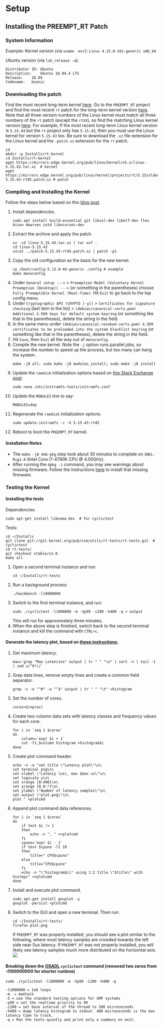 # Setup
## Installing the PREEMPT_RT Patch
### System Information
Example:
Kernel version (via `uname -msr`): `Linux 4.15.0-101-generic x86_64`

Ubuntu version (via `lsb_release -a`):
```
Distributor ID:	Ubuntu
Description:	Ubuntu 18.04.4 LTS
Release:	18.04
Codename:	bionic
```

### Downloading the patch
Find the most recent long-term kernel [here](https://kernel.org). Go to the `PREEMPT_RT` project and find the most recent `rt` patch for the long-term kernel version [here](https://mirrors.edge.kernel.org/pub/linux/kernel/projects/rt/). Note that all three version numbers of the Linux kernel must match all three numbers of the `rt` patch (except the `rtXX`), so find the matching Linux kernel version [here](https://mirrors.edge.kernel.org/pub/linux/kernel/). For example, If the most recent long-term Linux kernel version is `5.15.44` but the `rt` project only has `5.15.43`, then you must use the Linux kernel for version `5.15.43` too. Be sure to download the `.xz` file extension for the Linux kernel and the `.patch.xz` extension for the `rt` patch.
```
cd
mkdir -p Installs/rt-kernel
cd Installs/rt-kernel
wget https://mirrors.edge.kernel.org/pub/linux/kernel/v5.x/linux-5.15.43.tar.xz  # kernel
wget https://mirrors.edge.kernel.org/pub/linux/kernel/projects/rt/5.15/older/patch-5.15.43-rt45.patch.xz # patch
```

### Compiling and Installing the Kernel
Follow the steps below based on this [blog post](https://chenna.me/blog/2020/02/23/how-to-setup-preempt-rt-on-ubuntu-18-04/).

1. Install dependencies.
    ```
    sudo apt install build-essential git libssl-dev libelf-dev flex bison dwarves zstd libncurses-dev
    ```
1. Extract the archive and apply the patch.
    ```
    xz -cd linux-5.15.43.tar.xz | tar xvf -
    cd linux-5.15.43
    xzcat ../patch-5.15.43-rt45.patch.xz | patch -p1
    ```
1. Copy the old configuration as the basis for the new kernel.
    ```
    cp /boot/config-5.13.0-44-generic .config # example
    make menuconfig
    ```
1. Under `General setup --->` > `Preemption Model (Voluntary Kernel Preemption (Desktop)) --->` (or something in the parentheses) choose `Fully Preemptible Kernel (Real-Time)`. Hit `Exit` to go back to the top config menu.
1. Under `Cryptographic API (CRYPTO [-y])` > `Certificates for signature checking` (last item in the list) > `(debian/canonical-certs.pem) Additional X.509 keys for default system keyring` (or something like that in the parentheses), delete the string in the field.
1. In the same menu under `(debian/canonical-revoked-certs.pem) X.509 certificates to be preloaded into the system blacklist keyring` (or something like that in the parentheses), delete the string in the field.
1. Hit `Save`, then `Exit` all the way out of `menuconfig`.
1. Compile the new kernel. Note the `-j` option runs parallel jobs, so increase the number to speed up the process, but too many can hang the system.
    ```
    make -j8 all; sudo make -j8 modules_install; sudo make -j8 install
    ```
1. Update the `ramdisk` initialization options based on [this Stack Exchange post](https://unix.stackexchange.com/a/671382):
    ```
    sudo nano /etc/initramfs-tools/initramfs.conf
    ```
1. Update the `MODULES` line to say:
    ```
    MODULES=dep
    ```
1. Regenerate the `ramdisk` initialization options.
    ```
    sudo update-initramfs -c -k 5.15.43-rt45
    ```
1. Reboot to boot the `PREEMPT_RT` kernel.

#### Installation Notes
- The `make -j8 deb-pkg` step took about 30 minutes to complete on `SNEL-Rig1-A` (Intel Core i7-4790K CPU @ 4.00GHz).
- After running the `dpkg -i` command, you may see warnings about missing firmware. Follow the instructions [here](https://askubuntu.com/questions/832524/possible-missing-frmware-lib-firmware-i915) to install that missing firmware.

### Testing the Kernel
#### Installing the tests
Dependencies:
```
sudo apt-get install libnuma-dev  # for cyclictest
```
Tests:
```
cd ~/Installs
git clone git://git.kernel.org/pub/scm/utils/rt-tests/rt-tests.git  # cyclictest
cd rt-tests/
git checkout stable/v1.0
make all
```

1. Open a second terminal instance and run:
    ```
    cd ~/Installs/rt-tests
    ```
1. Run a background process:
    ```
    ./hackbench -l10000000
    ```
1. Switch to the first terminal instance, and run:
    ```
    sudo ./cyclictest -l1000000 -m -Sp99 -i200 -h400 -q > output
    ```
    This will run for approximately three minutes.
1. When the above step is finished, switch back to the second terminal instance and kill the command with `CTRL+c`.

#### Generate the latency plot, based on [these instructions](http://www.osadl.org/Create-a-latency-plot-from-cyclictest-hi.bash-script-for-latency-plot.0.html).
1. Get maximum latency.
    ```
    max=`grep "Max Latencies" output | tr " " "\n" | sort -n | tail -1 | sed s/^0*//`
    ```
1. Grep data lines, remove empty lines and create a common field separator.
    ```
    grep -v -e "^#" -e "^$" output | tr " " "\t" >histogram 
    ```
1. Set the number of cores.
    ```
    cores=$(nproc)
    ```
1. Create two-column data sets with latency classes and frequency values for each core.
    ```
    for i in `seq 1 $cores`
    do
        column=`expr $i + 1`
        cut -f1,$column histogram >histogram$i
    done
    ```
1. Create plot command header.
    ```
    echo -n -e "set title \"Latency plot\"\n\
    set terminal png\n\
    set xlabel \"Latency (us), max $max us\"\n\
    set logscale y\n\
    set xrange [0:400]\n\
    set yrange [0.8:*]\n\
    set ylabel \"Number of latency samples\"\n\
    set output \"plot.png\"\n\
    plot " >plotcmd
    ```
1. Append plot command data references.
    ```
    for i in `seq 1 $cores`
    do
        if test $i != 1
        then
            echo -n ", " >>plotcmd
        fi
        cpuno=`expr $i - 1`
        if test $cpuno -lt 10
        then
            title=" CPU$cpuno"
        else
            title="CPU$cpuno"
        fi
        echo -n "\"histogram$i\" using 1:2 title \"$title\" with histeps" >>plotcmd
    done
    ```
1. Install and execute plot command.
    ```
    sudo apt-get install gnuplot -y
    gnuplot -persist <plotcmd
    ```
1. Switch to the GUI and open a new terminal. Then run:
    ```
    cd ~/Installs/rt-tests/
    firefox plot.png
    ```
    If `PREEMPT_RT` was properly installed, you should see a plot similar to the following, where most latency samples are crowded towards the left side near 0us latency. If `PREEMPT_RT` was not properly installed, you will likely see latency samples much more distributed on the horizontal axis.
    ![](preempt_rt_example_latency_plot.png)

#### Breaking down the [OSADL](http://www.osadl.org) `cyclictest` command (removed two zeros from -l100000000 for shorter runtime)
```
sudo ./cyclictest -l1000000 -m -Sp99 -i200 -h400 -q
```
```
-l1000000 = 1e6 loops
-m  = memlock
-S = use the standard testing options for SMP systems
-p99 = set the realtime priority to 99
-i200 = set base interval of the thread to 200 microseconds
-h400 = dump latency histogram to stdout. 400 microseconds is the max latency time to track.
-q = Run the tests quietly and print only a summary on exit.
```
